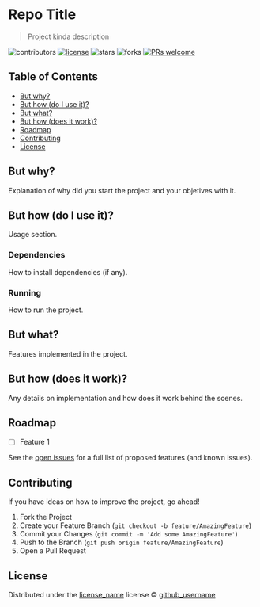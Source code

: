 # Repo Title

> Project kinda description


<!-- Project Shields -->
![contributors](https://img.shields.io/github/contributors/github_username/repo_name.svg?style=flat-square) [![license](https://img.shields.io/github/license/github_username/repo_name.svg?style=flat-square)](https://github.com/github_username/repo_name/blob/master/LICENSE) ![stars](https://img.shields.io/github/stars/github_username/repo_name.svg?style=flat-square) ![forks](https://img.shields.io/github/forks/github_username/repo_name.svg?style=flat-square) [![PRs welcome](https://img.shields.io/badge/PRs-welcome!-green.svg)](https://github.com/github_username/repo_name/issues)

<!-- TOC -->
## Table of Contents

- [But why?](#but-why)
- [But how (do I use it)?](#but-how-do-i-use-it)
- [But what?](#but-what)
- [But how (does it work)?](#but-how-does-it-work)
- [Roadmap](#roadmap)
- [Contributing](#contributing)
- [License](#license)

## But why?

Explanation of why did you start the project and your objetives with it.

## But how (do I use it)?

Usage section.

### Dependencies

How to install dependencies (if any).

### Running

How to run the project.

## But what?

Features implemented in the project.

## But how (does it work)?

Any details on implementation and how does it work behind the scenes.

## Roadmap

- [ ] Feature 1

See the [open issues](https://github.com/github_username/repo_name/issues) for a full list of proposed features (and known issues). 

## Contributing

If you have ideas on how to improve the project, go ahead!

1. Fork the Project
2. Create your Feature Branch (`git checkout -b feature/AmazingFeature`)
3. Commit your Changes (`git commit -m 'Add some AmazingFeature'`)
4. Push to the Branch (`git push origin feature/AmazingFeature`)
5. Open a Pull Request

## License

Distributed under the [license_name](https://github.com/github_username/repo_name/blob/master/LICENSE) license © [github_username](https://github.com/github_username)